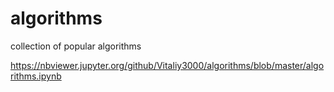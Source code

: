 # algorithms
collection of popular algorithms

https://nbviewer.jupyter.org/github/Vitaliy3000/algorithms/blob/master/algorithms.ipynb
